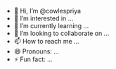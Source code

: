 - 👋 Hi, I’m @cowlespriya
- 👀 I’m interested in ...
- 🌱 I’m currently learning ...
- 💞️ I’m looking to collaborate on ...
- 📫 How to reach me ...
- 😄 Pronouns: ...
- ⚡ Fun fact: ...

<!---
cowlespriya/cowlespriya is a ✨ special ✨ repository because its `README.md` (this file) appears on your GitHub profile.
You can click the Preview link to take a look at your changes.
--->
